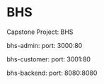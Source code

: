 # BHS
Capstone Project: BHS

bhs-admin: 
    port: 3000:80

bhs-customer:
    port: 3001:80

bhs-backend:
    port: 8080:8080


